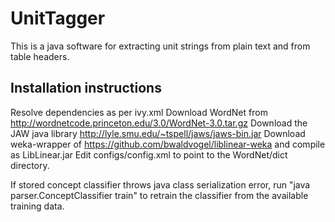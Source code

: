 UnitTagger
==========

This is a java software for extracting unit strings from plain text and from table headers.


Installation instructions
------------------------

Resolve dependencies as per ivy.xml
Download WordNet from http://wordnetcode.princeton.edu/3.0/WordNet-3.0.tar.gz
Download the JAW java library http://lyle.smu.edu/~tspell/jaws/jaws-bin.jar
Download weka-wrapper of https://github.com/bwaldvogel/liblinear-weka and compile as LibLinear.jar 
Edit configs/config.xml to point to the WordNet/dict directory.

If stored concept classifier throws java class serialization error,
run "java parser.ConceptClassifier train" to retrain the classifier from
the available training data.
